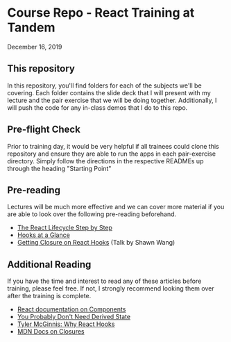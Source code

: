 # Course Repo - React Training at Tandem

December 16, 2019

## This repository

In this repository, you'll find folders for each of the subjects we'll be covering. Each folder contains the slide deck that I will present with my lecture and the pair exercise that we will be doing together. Additionally, I will push the code for any in-class demos that I do to this repo.

## Pre-flight Check

Prior to training day, it would be very helpful if all trainees could clone this repository and ensure they are able to run the apps in each pair-exercise directory. Simply follow the directions in the respective READMEs up through the heading "Starting Point"

## Pre-reading

Lectures will be much more effective and we can cover more material if you are able to look over the following pre-reading beforehand.

* [The React Lifecycle Step by Step](https://medium.com/@vmarchesin/the-react-lifecycle-step-by-step-47c0db0bfe73)
* [Hooks at a Glance](https://reactjs.org/docs/hooks-overview.html)
* [Getting Closure on React Hooks](https://www.youtube.com/watch?v=KJP1E-Y-xyo) (Talk by Shawn Wang)

## Additional Reading

If you have the time and interest to read any of these articles before training, please feel free. If not, I strongly recommend looking them over after the training is complete.

* [React documentation on Components](https://reactjs.org/docs/react-component.html)
* [You Probably Don't Need Derived State](https://reactjs.org/blog/2018/06/07/you-probably-dont-need-derived-state.html)
* [Tyler McGinnis: Why React Hooks](https://tylermcginnis.com/why-react-hooks/)
* [MDN Docs on Closures](https://developer.mozilla.org/en-US/docs/Web/JavaScript/Closures)
